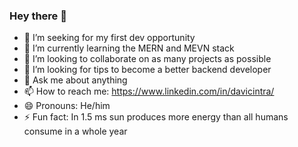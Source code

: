 ### Hey there 👋


- 🔭 I’m seeking for my first dev opportunity
- 🌱 I’m currently learning the MERN and MEVN stack 
- 👯 I’m looking to collaborate on as many projects as possible
- 🤔 I’m looking for tips to become a better backend developer
- 💬 Ask me about anything
- 📫 How to reach me: https://www.linkedin.com/in/davicintra/
- 😄 Pronouns: He/him
- ⚡ Fun fact: In 1.5 ms sun produces more energy than all humans consume in a whole year

